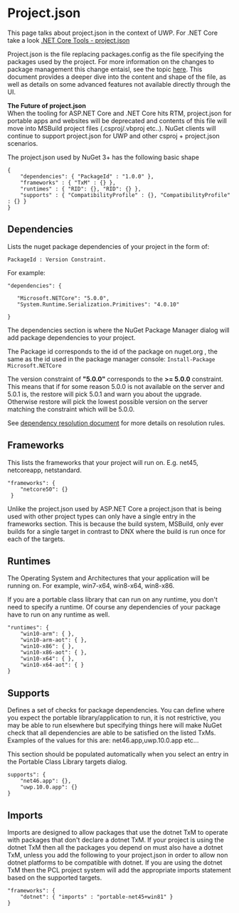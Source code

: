 # Project.json
<div class="block-callout-info">
    This page talks about project.json in the context of UWP. For .NET Core take a look <a href="https://docs.microsoft.com/en-us/dotnet/articles/core/tools/project-json">.NET Core Tools - project.json</a>
</div>

Project.json is the file replacing packages.config as the file specifying the packages used by the project. For more information on the changes to package management this change entaisl, see the topic [here](project.json). This document provides a deeper dive into the content and shape of the file, as well as details on some advanced features not available directly through the UI. 

<div class="block-callout-info">
    <strong>The Future of project.json</strong><br>
    When the tooling for ASP.NET Core and .NET Core hits RTM, project.json for portable apps and websites will be deprecated and contents of this file will move into MSBuild project files (.csproj/.vbproj etc..). NuGet clients will continue to support project.json for UWP and other csproj + project.json scenarios.
</div>

The project.json used by NuGet 3+ has the following basic shape 

    { 
        "dependencies": { "PackageId" : "1.0.0" }, 
        "frameworks" : { "TxM" : {} }, 
        "runtimes" : { "RID": {}, "RID": {} }, 
        "supports" : { "CompatibilityProfile" : {}, "CompatibilityProfile" : {} }    
    }
   
## Dependencies 

Lists the nuget package dependencies of your project in the form of: 

    PackageId : Version Constraint.  
    
For example: 

    "dependencies": { 
    
       "Microsoft.NETCore": "5.0.0", 
       "System.Runtime.Serialization.Primitives": "4.0.10" 
    
    } 

The dependencies section is where the NuGet Package Manager dialog will add package dependencies to your project. 

The Package id corresponds to the id of the package on nuget.org , the same as the id used in the package manager console: `Install-Package Microsoft.NETCore` 

The version constraint of **"5.0.0"** corresponds to the **>= 5.0.0** constraint. This means that if for some reason 5.0.0 is not available on the server and 5.0.1 is, the restore will pick 5.0.1 and warn you about the upgrade. Otherwise restore will pick the lowest possible version on the server matching the constraint which will be 5.0.0. 

See [dependency resolution document]() for more details on resolution rules. 

## Frameworks

This lists the frameworks that your project will run on. E.g. net45, netcoreapp, netstandard. 

    "frameworks": { 
        "netcore50": {}  
     } 

Unlike the project.json used by ASP.NET Core a project.json that is being used with other project types can only have a single entry in the frameworks section. This is because the build system, MSBuild, only ever builds for a single target in contrast to DNX where the build is run once for each of the targets. 

## Runtimes 

The Operating System and Architectures that your application will be running on. For example, win7-x64, win8-x64, win8-x86. 

If you are a portable class library that can run on any runtime, you don't need to specify a runtime. Of course any dependencies of your package have to run on any runtime as well. 

	"runtimes": { 
        "win10-arm": { }, 
	    "win10-arm-aot": { }, 
	    "win10-x86": { }, 
	    "win10-x86-aot": { }, 
	    "win10-x64": { }, 
	    "win10-x64-aot": { } 
	} 


## Supports 

Defines a set of checks for package dependencies. You can define where you expect the portable library/application to run, it is not restrictive, you may be able to run elsewhere but specifying things here will make NuGet check that all dependencies are able to be satisfied on the listed TxMs. Examples of the values for this are: net46.app,uwp.10.0.app etc...

This section should be populated automatically when you select an entry in the Portable Class Library targets dialog. 

	supports": { 
	    "net46.app": {}, 
	    "uwp.10.0.app": {} 
	} 

## Imports

Imports are designed to allow packages that use the dotnet TxM to operate with packages that don't declare a dotnet TxM. If your project is using the dotnet TxM then all the packages you depend on must also have a dotnet TxM, unless you add the following to your project.json in order to allow non dotnet platforms to be compatible with dotnet. If you are using the dotnet TxM then the PCL project system will add the appropriate imports statement based on the supported targets. 

	"frameworks": { 
    	"dotnet": { "imports" : "portable-net45+win81" } 
	} 
